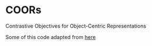 # COORs
Contrastive Objectives for Object-Centric Representations

Some of this code adapted from [here](https://github.com/mila-iqia/atari-representation-learning)

